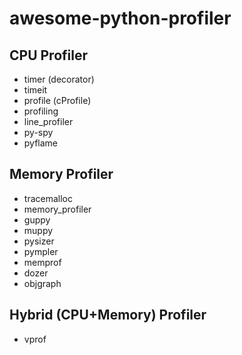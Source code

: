 # awesome-python-profiler

## CPU Profiler
- timer (decorator)
- timeit
- profile (cProfile)
- profiling
- line_profiler
- py-spy
- pyflame
## Memory Profiler
- tracemalloc
- memory_profiler
- guppy
- muppy
- pysizer
- pympler
- memprof
- dozer
- objgraph
## Hybrid (CPU+Memory) Profiler
- vprof

